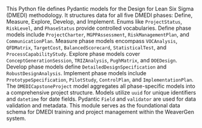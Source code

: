 This Python file defines Pydantic models for the Design for Lean Six Sigma (DMEDI) methodology.
It structures data for all five DMEDI phases: Define, Measure, Explore, Develop, and Implement.
Enums like `ProjectStatus`, `RiskLevel`, and `PhaseStatus` provide controlled vocabularies.
Define phase models include `ProjectCharter`, `MGPPAssessment`, `RiskManagementPlan`, and `CommunicationPlan`.
Measure phase models encompass `VOCAnalysis`, `QFDMatrix`, `TargetCost`, `BalancedScorecard`, `StatisticalTest`, and `ProcessCapabilityStudy`.
Explore phase models cover `ConceptGenerationSession`, `TRIZAnalysis`, `PughMatrix`, and `DOEDesign`.
Develop phase models define `DetailedDesignSpecification` and `RobustDesignAnalysis`.
Implement phase models include `PrototypeSpecification`, `PilotStudy`, `ControlPlan`, and `ImplementationPlan`.
The `DMEDICapstoneProject` model aggregates all phase-specific models into a comprehensive project structure.
Models utilize `uuid` for unique identifiers and `datetime` for date fields.
Pydantic `Field` and `validator` are used for data validation and metadata.
This module serves as the foundational data schema for DMEDI training and project management within the WeaverGen system.